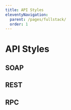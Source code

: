 ```yaml
---
title: API Styles
eleventyNavigation:
  parent: /pages/fullstack/
  order: 1
---
```


# API Styles

## SOAP

## REST

## RPC
